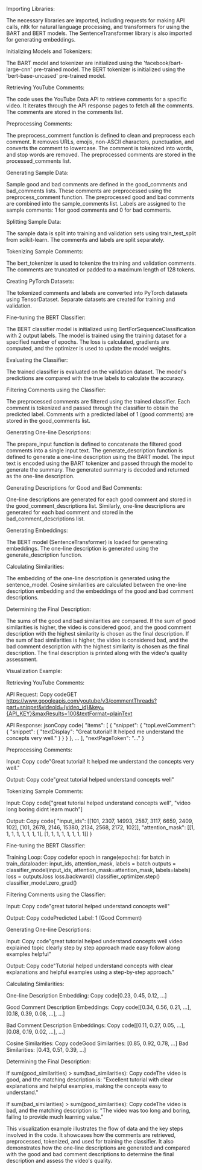Importing Libraries:

The necessary libraries are imported, including requests for making API calls, nltk for natural language processing, and transformers for using the BART and BERT models.
The SentenceTransformer library is also imported for generating embeddings.


Initializing Models and Tokenizers:

The BART model and tokenizer are initialized using the 'facebook/bart-large-cnn' pre-trained model.
The BERT tokenizer is initialized using the 'bert-base-uncased' pre-trained model.


Retrieving YouTube Comments:

The code uses the YouTube Data API to retrieve comments for a specific video.
It iterates through the API response pages to fetch all the comments.
The comments are stored in the comments list.


Preprocessing Comments:

The preprocess_comment function is defined to clean and preprocess each comment.
It removes URLs, emojis, non-ASCII characters, punctuation, and converts the comment to lowercase.
The comment is tokenized into words, and stop words are removed.
The preprocessed comments are stored in the processed_comments list.


Generating Sample Data:

Sample good and bad comments are defined in the good_comments and bad_comments lists.
These comments are preprocessed using the preprocess_comment function.
The preprocessed good and bad comments are combined into the sample_comments list.
Labels are assigned to the sample comments: 1 for good comments and 0 for bad comments.


Splitting Sample Data:

The sample data is split into training and validation sets using train_test_split from scikit-learn.
The comments and labels are split separately.


Tokenizing Sample Comments:

The bert_tokenizer is used to tokenize the training and validation comments.
The comments are truncated or padded to a maximum length of 128 tokens.


Creating PyTorch Datasets:

The tokenized comments and labels are converted into PyTorch datasets using TensorDataset.
Separate datasets are created for training and validation.


Fine-tuning the BERT Classifier:

The BERT classifier model is initialized using BertForSequenceClassification with 2 output labels.
The model is trained using the training dataset for a specified number of epochs.
The loss is calculated, gradients are computed, and the optimizer is used to update the model weights.


Evaluating the Classifier:

The trained classifier is evaluated on the validation dataset.
The model's predictions are compared with the true labels to calculate the accuracy.


Filtering Comments using the Classifier:

The preprocessed comments are filtered using the trained classifier.
Each comment is tokenized and passed through the classifier to obtain the predicted label.
Comments with a predicted label of 1 (good comments) are stored in the good_comments list.


Generating One-line Descriptions:

The prepare_input function is defined to concatenate the filtered good comments into a single input text.
The generate_description function is defined to generate a one-line description using the BART model.
The input text is encoded using the BART tokenizer and passed through the model to generate the summary.
The generated summary is decoded and returned as the one-line description.


Generating Descriptions for Good and Bad Comments:

One-line descriptions are generated for each good comment and stored in the good_comment_descriptions list.
Similarly, one-line descriptions are generated for each bad comment and stored in the bad_comment_descriptions list.


Generating Embeddings:

The BERT model (SentenceTransformer) is loaded for generating embeddings.
The one-line description is generated using the generate_description function.


Calculating Similarities:

The embedding of the one-line description is generated using the sentence_model.
Cosine similarities are calculated between the one-line description embedding and the embeddings of the good and bad comment descriptions.


Determining the Final Description:

The sums of the good and bad similarities are compared.
If the sum of good similarities is higher, the video is considered good, and the good comment description with the highest similarity is chosen as the final description.
If the sum of bad similarities is higher, the video is considered bad, and the bad comment description with the highest similarity is chosen as the final description.
The final description is printed along with the video's quality assessment.



Visualization Example:

Retrieving YouTube Comments:

API Request:
Copy codeGET https://www.googleapis.com/youtube/v3/commentThreads?part=snippet&videoId={video_id}&key={API_KEY}&maxResults=100&textFormat=plainText

API Response:
jsonCopy code{
  "items": [
    {
      "snippet": {
        "topLevelComment": {
          "snippet": {
            "textDisplay": "Great tutorial! It helped me understand the concepts very well."
          }
        }
      }
    },
    ...
  ],
  "nextPageToken": "..."
}



Preprocessing Comments:

Input:
Copy code"Great tutorial! It helped me understand the concepts very well."

Output:
Copy code"great tutorial helped understand concepts well"



Tokenizing Sample Comments:

Input:
Copy code["great tutorial helped understand concepts well", "video long boring didnt learn much"]

Output:
Copy code{
  "input_ids": [[101, 2307, 14993, 2587, 3117, 6659, 2409, 102], [101, 2678, 2146, 15380, 2134, 2568, 2172, 102]],
  "attention_mask": [[1, 1, 1, 1, 1, 1, 1, 1], [1, 1, 1, 1, 1, 1, 1, 1]]
}



Fine-tuning the BERT Classifier:

Training Loop:
Copy codefor epoch in range(epochs):
    for batch in train_dataloader:
        input_ids, attention_mask, labels = batch
        outputs = classifier_model(input_ids, attention_mask=attention_mask, labels=labels)
        loss = outputs.loss
        loss.backward()
        classifier_optimizer.step()
        classifier_model.zero_grad()



Filtering Comments using the Classifier:

Input:
Copy code"great tutorial helped understand concepts well"

Output:
Copy codePredicted Label: 1 (Good Comment)



Generating One-line Descriptions:

Input:
Copy code"great tutorial helped understand concepts well video explained topic clearly step by step approach made easy follow along examples helpful"

Output:
Copy code"Tutorial helped understand concepts with clear explanations and helpful examples using a step-by-step approach."



Calculating Similarities:

One-line Description Embedding:
Copy code[0.23, 0.45, 0.12, ...]

Good Comment Description Embeddings:
Copy code[[0.34, 0.56, 0.21, ...],
 [0.18, 0.39, 0.08, ...],
 ...]

Bad Comment Description Embeddings:
Copy code[[0.11, 0.27, 0.05, ...],
 [0.08, 0.19, 0.02, ...],
 ...]

Cosine Similarities:
Copy codeGood Similarities: [0.85, 0.92, 0.78, ...]
Bad Similarities: [0.43, 0.51, 0.39, ...]



Determining the Final Description:

If sum(good_similarities) > sum(bad_similarities):
Copy codeThe video is good, and the matching description is:
"Excellent tutorial with clear explanations and helpful examples, making the concepts easy to understand."

If sum(bad_similarities) > sum(good_similarities):
Copy codeThe video is bad, and the matching description is:
"The video was too long and boring, failing to provide much learning value."




This visualization example illustrates the flow of data and the key steps involved in the code. It showcases how the comments are retrieved, preprocessed, tokenized, and used for training the classifier. It also demonstrates how the one-line descriptions are generated and compared with the good and bad comment descriptions to determine the final description and assess the video's quality.